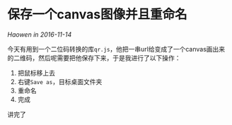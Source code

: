 # 保存一个canvas图像并且重命名

*Haowen in 2016-11-14*

今天有用到一个二位码转换的库```qr.js```，他把一串url给变成了一个canvas画出来的二维码，然后呢需要把他保存下来，于是我进行了以下操作：
1. 把鼠标移上去
2. 右键```Save as```，目标桌面文件夹
3. 重命名
4. 完成

讲完了
